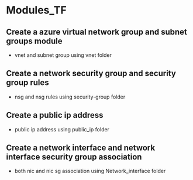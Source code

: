 # Modules_TF

## Create a azure virtual network group and subnet groups module
   * vnet and subnet group using vnet folder

## Create a network security group and security group rules
   * nsg and nsg rules using security-group folder

## Create a public ip address
   * public ip address using public_ip folder

## Create a network interface and network interface security group association
   * both nic and nic sg  association using Network_interface folder 
